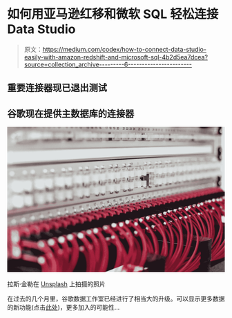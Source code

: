 # 如何用亚马逊红移和微软 SQL 轻松连接 Data Studio

> 原文：<https://medium.com/codex/how-to-connect-data-studio-easily-with-amazon-redshift-and-microsoft-sql-4b2d5ea7dcea?source=collection_archive---------6----------------------->

## 重要连接器现已退出测试

## 谷歌现在提供主数据库的连接器

![](img/5c16d53af2e050dbfb5d436a410fc0b1.png)

拉斯·金勒在 [Unsplash](https://unsplash.com/s/photos/server?utm_source=unsplash&utm_medium=referral&utm_content=creditCopyText) 上拍摄的照片

在过去的几个月里，谷歌数据工作室已经进行了相当大的升级。可以显示更多数据的新功能(点击[此处](/geekculture/google-just-made-data-studio-ready-for-big-data-6cbf92b4121d))，更多加入的可能性…